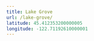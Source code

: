```yaml
---
title: Lake Grove
url: /lake-grove/
latitude: 45.412353200000005
longitude: -122.71192610000001
---
```

